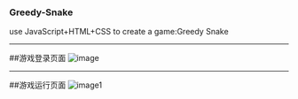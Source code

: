 ### Greedy-Snake
use JavaScript+HTML+CSS to create a game:Greedy Snake
***
##游戏登录页面
![image](https://note.youdao.com/yws/api/personal/file/E597392EEFF24AC0B8D8D99A960AA756?method=download&shareKey=0a753259066fd02bf87d863eb3fbc59f)
***
##游戏运行页面
![image1](https://note.youdao.com/yws/api/personal/file/273F89E7FE894D2CB0871252820027A6?method=download&shareKey=6ee04206c8666f26cd11927019d3a12e)

